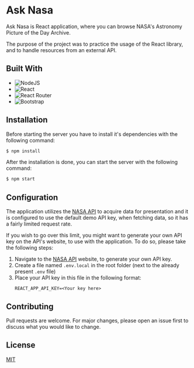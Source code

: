 # Ask Nasa

Ask Nasa is React application, where you can browse NASA's Astronomy Picture of the Day Archive.

The purpose of the project was to practice the usage of the React library, and to handle resources from an external API.

## Built With

  * ![NodeJS](https://img.shields.io/badge/node.js-6DA55F?style=for-the-badge&logo=node.js&logoColor=white)
  * ![React](https://img.shields.io/badge/react-%2320232a.svg?style=for-the-badge&logo=react&logoColor=%2361DAFB)
  * ![React Router](https://img.shields.io/badge/React_Router-CA4245?style=for-the-badge&logo=react-router&logoColor=white)
  * ![Bootstrap](https://img.shields.io/badge/bootstrap-%23563D7C.svg?style=for-the-badge&logo=bootstrap&logoColor=white)

## Installation

Before starting the server you have to install it's dependencies with the following command:

```bash
$ npm install
```

After the installation is done, you can start the server with the following command:

```bash
$ npm start
```
## Configuration

The application utilizes the [NASA API](https://api.nasa.gov/) to acquire data for presentation and it is configured to use the default demo API key, when fetching data, so it has a fairly limited request rate.

If you wish to go over this limit, you might want to generate your own API key on the API's website, to use with the application. To do so, please take the following steps:

1. Navigate to the [NASA API](https://api.nasa.gov/) website, to generate your own API key.
2. Create a file named `.env.local` in the root folder (next to the already present `.env` file)
3. Place your API key in this file in the following format:
   ```
   REACT_APP_API_KEY=<Your key here>
   ```

## Contributing
Pull requests are welcome. For major changes, please open an issue first to discuss what you would like to change.

## License
[MIT](https://choosealicense.com/licenses/mit/)